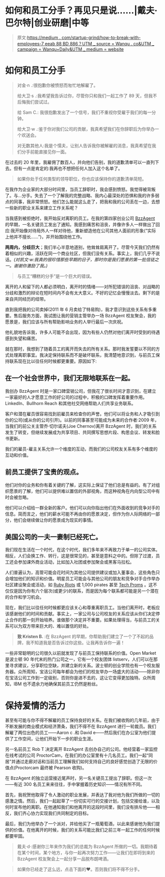 # 如何和员工分手？再见只是说……|戴夫·巴尔特|创业研磨|中等

> 原文:[https://medium . com/startup-grind/how-to-break-with-employees-7 eeab 88 BD 886？UTM _ source = Wanqu . co&UTM _ campaign = Wanqu+Daily&UTM _ medium = website](https://medium.com/startup-grind/how-to-break-up-with-employees-7eeab88bd886?utm_source=wanqu.co&utm_campaign=Wanqu+Daily&utm_medium=website)

# 如何和员工分手



> 对金·n .:很抱歉你被愤怒而匆忙地解雇了。
> 
> 给大卫·s .:我希望我告诉过你，尽管你只和我们一起工作了 89 天，但我不后悔我们尝试过。
> 
> 给 Sam C.: 我很抱歉发出了一个信号，我们不重视你受雇于我们的每一分钟。
> 
> 给大卫·w .:鉴于你对我们公司的贡献，我真希望我们在你辞职后为你举办一个欢送会。
> 
> 对无数其他人:我是个懦夫，让别人告诉我你被解雇的消息，我真希望在我们分手前能直接见你一面。

在过去的 20 年里，我雇佣了数百人，并向他们告别，我的道歉清单可以一直列下去。但有一点是肯定的:我再也不想把任何人加入这个名单了。

> 如果你处于任何类型的领导职位，你也应该保持你的道歉清单简短。

在我作为企业家的大部分时间里，当员工辞职时，我会感到愤怒。我觉得被背叛了。与...分手。失去了一个了解我的完整战略、我内心最深处的恐惧和我的许多弱点的同事，我非常愤怒。他们怎么能就这么走了，把我和我的公司丢在一边，去想一些新的职业关系来建立工作关系呢？

当我感到被拒绝时，我开始反对离职的员工。在我的第四家创业公司 [BzzAgent](http://www.bzzagent.com) 的早期，一名关键员工发出了通知。我感到痛苦和沮丧，并像许多人一样做出了回应:我开始像对待局外人一样对待他，重新塑造他在公司其他人面前的形象(“实际上他并不擅长……”)，并开始围绕他工作。

**两周内，分歧巨大**；我们半心半意地道别，他耸耸肩离开了。尽管今天我们仍然有着相似的兴趣，活跃在同一个商业社区，但我们没有关系。事实上，我们几乎不说话。*(对凯文·w:我真的很珍惜那些早期的日子，那时你是我们愿景的第一批信徒之一。谢谢你激励了我。)*

> 与员工“糟糕的分手”是一个巨大的错误。

离开的人和留下的人都必须明白，离开时的情绪——对所犯错误的沮丧、对战略的分歧和激烈的辩论在短时间内不会有太大意义。不好的记忆会慢慢淡去。剩下的是来自共同经历的纽带。

直到我把我的公司卖掉(2011 年 6 月卖给了特易购)，我才意识到这些关系有多重要。售后服务方面，我试图让我的营销主管举办一场 BzzAgent 校友聚会，我的愿景是，我们应该与所有帮助影响业务的人举行最后一次庆祝。

他礼貌地告诉我，许多人可能不会出现，因为有些人仍然对他们离开时受到的待遇感到失望和痛苦。

就在那时，我想到了随着员工的离开而失去的所有关系。那时我发誓要以不同的方式处理离职事宜。我决定保持联系而不是破坏联系，我清楚地意识到，与前员工保持联系现在比以往任何时候都更重要。原因如下:

## 在一个社会世界中，我们无限地联系在一起。

我创办 BzzAgent 时是一家口碑营销公司，但我花了很长时间才意识到，在建立一家最好的人才愿意工作的好公司的过程中，积极的口碑发挥着重要作用。LinkedIn、Bullhorn Reach 和其他社交网络帮助人们共享业务联系。

客户和潜在雇员很容易找到前雇员来检查你的声誉。他们可以将业务和人才吸引到你的公司(或从你的公司引开)。以前的同事甚至可能成为未来的合作者:2009 年，当我们的前公关主管乔·切尔诺夫(Joe Chernov)离开 BzzAgent 时，我们的关系发生了转变，但继续发展成为共享项目、共同撰写思想片段、构思会议、转发和脸书更新。

我们的雇员-雇主关系允许一个维度的互动，而我们的公司校友关系有多个维度的互动和价值。

## **前员工提供了宝贵的观点**。

他们对你的业务和你有着关键的了解，这实际上保证了他们总是有益的。有了对组织愿景的了解，他们可以提供难以置信的外部视角，而这种视角在内向型公司中有时会被忽略。

他们可以介绍给一群全新的客户。他们可以向你指出他们在外面收到的竞争对手的信息。简而言之，他们的薪水可能不再由你的愿景决定，但作为你人际网络的一部分，他们会继续做让你的愿景成为现实的事情。

## 美国公司的一夫一妻制已经死亡。

我们现在生活在一个时代，在这个时代，我们多年来不再致力于单一的公司实体。相反，人们会换工作、转行，这是很常见的，甚至是意料之中的。但除了过渡，员工还会参加课外商业活动，比如加入社团或参加聚会或黑客马拉松。

人们普遍认为，高管可能会花时间为其他公司提供建议或加入董事会，这些角色只会增加他们的知识和价值。明星员工可能会与其他公司的朋友和竞争对手合作举办社区建设聚会或活动，如 [Ruby Riots](http://www.therubyriot.com/) 或 1,000 pirates 甚至 [Tech Proms](https://vimeo.com/36462624) 。这不仅仅是因为你有六个层次(或更少)的联系，而是因为每个联系都可能是另一个潜在的合作和学习机会。

现在，我们比以往任何时候都更应该关心和尊重离职员工。当他们离开时，老板应该感谢他们的时间和贡献。事实上，一家公司与公司校友的关系应该从你们决定停止合作的那一刻开始培养。谁做那个决定并不重要。如果处理得当，与前员工的关系可以为双方带来巨大的、难以置信的好处。

> **致 Kristen B.** :在 BzzAgent 的早期，你帮助我们建立了一个了不起的品牌，我不知道我是否告诉过你这些。让我再告诉你一遍！

一些非常聪明的公司很久以前就发现了与前员工保持联系的价值。Open Market 是波士顿 90 年代末的热门公司之一，它有一个校友团体 listserv，人们可以在那里寻求建议，分享职位空缺，并建立新的关系。波士顿的创业学院也有一个校友服务器。众所周知，宝洁公司每年都会为他们的校友举办一场盛大的活动——除非你在宝洁公司工作到一定级别，否则你是进不去的，这让它变得更加独特。众所周知，IBM 也不遗余力地确保其前员工仍然是粉丝。

# 保持爱情的活力

甚至有可能与你不得不解雇的员工保持良好的关系。在我们被收购的几年前，由于不断发展的商业模式和经济萧条，我们不得不在 BzzAgent 进行一轮裁员。我们解雇了两位出色的员工——Aaron c .和 David e——然后我们在办公室为他们提供了工作空间，让他们开始下一步的职业生涯。

另一名前员工 Rob T 决定离开 BzzAgent 去创办自己的公司。他经营着一家监控在线考试的公司 ProctorCam，在我们的办公室里有十几名员工。我们一起“同居”并通过走廊对话和当前员工理解我们如何支持自己的良好感觉创造了无限的价值点(Proctorcam 最终被 Pearson 收购)。

在 BzzAgent 的独立运营接近尾声时，另一名关键员工提出了辞职。但这一次——有近 300 名员工来来往往，手中掌握着历史知识——情况有所不同。

首先，我祝贺他取得了令人激动的职业发展，并表达了我对他为我们所做的一切的感激之情。然后，我们一起起草了一份切实可行的交接计划，包括交接给谁，以及何时宣布他的离职。在他通知我们和他离开的这段时间里，我们没有排斥他——相反，我们齐心协力实现我们共同制定的目标。

最后，我们为他举办了一个派对，并给他买了一瓶葡萄酒，以此来感谢他为我们提供的价值。在他离开的时候，我们的关系可能比我们之前三年一起工作的任何时候都要牢固。



> 戴夫·d·:感谢你三年来作为我们的总裁为 BzzAgent 所做的一切。我期待着在某个时间，某个地方，与你一起再次努力工作——让我们在即将到来的 BzzAgent 校友聚会上一起分享一品脱布朗啤酒。

> 如果你已经走了这么远，点击下面的❤。否则我们将不得不分手。




